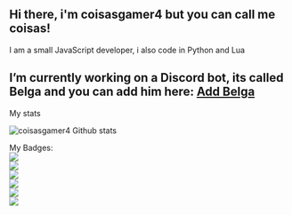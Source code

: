 ## Hi there, i'm coisasgamer4 but you can call me coisas!

I am a small JavaScript developer, i also code in Python and Lua


## I’m currently working on a Discord bot, its called Belga and you can add him here: [Add Belga](https://top.gg/bot/1049427882008657930/)

My stats

![coisasgamer4 Github stats](https://github-readme-stats.vercel.app/api?username=coisasgamer4&show_icons=true&theme=dark)

My Badges:
<br>
![](https://img.shields.io/badge/javascript-%23323330.svg?style=for-the-badge&logo=javascript&logoColor=%23F7DF1E)
<br>
![](https://img.shields.io/badge/lua-000080.svg?style=for-the-badge&logo=lua&logoColor=white)
<br>
![](https://img.shields.io/badge/python-ffcd3b.svg?style=for-the-badge&logo=python&logoColor=346c99)
<br>
![](https://img.shields.io/badge/discord.js-7289da.svg?style=for-the-badge&logo=discord&logoColor=white)
<br>
![](https://img.shields.io/badge/mongodb-00ed64.svg?style=for-the-badge&logo=mongodb&logoColor=white)
<br>
![](https://img.shields.io/badge/node.js-424549.svg?style=for-the-badge&logo=node.js)
<br>
